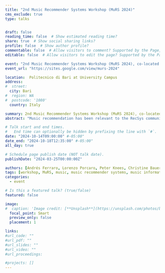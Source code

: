 ```yaml
---
title: "2nd Music Recommender Systems Workshop (MuRS 2024)"
cms_exclude: true
type: talks


draft: false
reading_time: false  # Show estimated reading time?
share: true  # Show social sharing links?
profile: false  # Show author profile?
commentable: false  # Allow visitors to comment? Supported by the Page, Post, and Docs content types.
editable: false  # Allow visitors to edit the page? Supported by the Page, Post, and Docs content types.

event: "2nd Music Recommender Systems Workshop (MuRS 2024), co-located with RecSys 2024"
event_url: "https://sites.google.com/view/murs-2024"

location:  Politecnico di Bari at University Campus
address:
#  street: 
  city: Bari
#  region: WA
#  postcode: '1080'
  country: Italy

summary: 2nd Music Recommender Systems Workshop (MuRS 2024), co-located with RecSys 2024.
abstract: "Music recommendation has been relevant to the RecSys community since the early days. With the growth of music streaming platforms in the last twenty years, algorithmic recommendations became critically important for the music industry. However, many challenges are still wide open in the area of music recommender systems. Such challenges are currently being addressed in diverse research communities beyond RecSys, and the Music Information Retrieval (MIR) community. However, today there is no forum where all these challenges are discussed jointly. The RecSys conference has traditionally not focused very much on music content understanding. On the other hand, while music content understanding is central to the MIR community, research on recommender systems is less present in MIR research compared to other topics. This leaves a research gap between the two communities. The Music Recommender Systems Workshop (MuRS) aims at bridging the existing gap between the diverse research communities focused on the specific challenges of music recommender systems. The workshop will provide a space for researchers and practitioners from multiple disciplines to jointly discuss and exchange perspectives and solutions, and to promote discussion from both academia and industry upon future research directions in the area of music recommender systems. This workshop is timely in that it will provide a bridge between separate pockets of otherwise very related research."

# Talk start and end times.
#   End time can optionally be hidden by prefixing the line with `#`.
date: "2024-10-14T09:00:00" #-05:00"
date_end: "2024-10-18T12:35:00" #-05:00"
all_day: true

# Schedule page publish date (NOT talk date).
publishDate: "2024-03-25T00:00:00Z"

authors: [Andrés Ferraro, Lorenzo Porcaro, Peter Knees, Christine Bauer]
tags: [workshop, MuRS, music, music recommender systems, music information retrieval, MIR, recommender systems, RecSys]
categories:
  - event

# Is this a featured talk? (true/false)
featured: false

image:
#  caption: 'Image credit: [**Unsplash**](https://unsplash.com/photos/bzdhc5b3Bxs)'
  focal_point: Smart
  preview_only: false
  placement: 1

links:
#url_code: ""
#url_pdf: ""
#url_slides: ""
#url_video: ""
#url_proceedings: 

#projects: []
---
```


